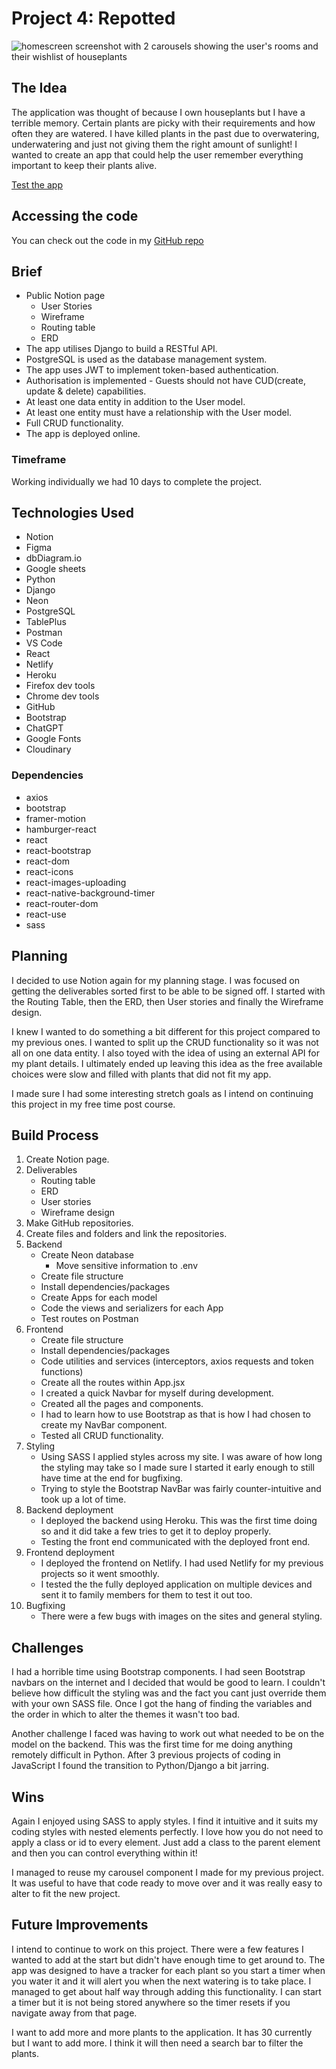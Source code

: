 # Project 4: Repotted

![homescreen screenshot with 2 carousels showing the user's rooms and their wishlist of houseplants](/public/images/repotted.png)

## The Idea

The application was thought of because I own houseplants but I have a terrible memory. Certain plants are picky with their requirements and how often they are watered. I have killed plants in the past due to overwatering, underwatering and just not giving them the right amount of sunlight! I wanted to create an app that could help the user remember everything important to keep their plants alive.

[Test the app][app]

[app]: https://repotted.netlify.app/

## Accessing the code

You can check out the code in my [GitHub repo][git]

[git]: https://github.com/joemarney/unit-4-project-repotted-frontend

## Brief

- Public Notion page
  - User Stories
  - Wireframe
  - Routing table
  - ERD
- The app utilises Django to build a RESTful API.
- PostgreSQL is used as the database management system.
- The app uses JWT to implement token-based authentication.
- Authorisation is implemented - Guests should not have CUD(create, update & delete) capabilities.
- At least one data entity in addition to the User model.
- At least one entity must have a relationship with the User model.
- Full CRUD functionality.
- The app is deployed online.

### Timeframe

Working individually we had 10 days to complete the project.

## Technologies Used

- Notion
- Figma
- dbDiagram.io
- Google sheets
- Python
- Django
- Neon
- PostgreSQL
- TablePlus
- Postman
- VS Code
- React
- Netlify
- Heroku
- Firefox dev tools
- Chrome dev tools
- GitHub
- Bootstrap
- ChatGPT
- Google Fonts
- Cloudinary

### Dependencies

- axios
- bootstrap
- framer-motion
- hamburger-react
- react
- react-bootstrap
- react-dom
- react-icons
- react-images-uploading
- react-native-background-timer
- react-router-dom
- react-use
- sass

## Planning

I decided to use Notion again for my planning stage. I was focused on getting the deliverables sorted first to be able to be signed off. I started with the Routing Table, then the ERD, then User stories and finally the Wireframe design.

I knew I wanted to do something a bit different for this project compared to my previous ones. I wanted to split up the CRUD functionality so it was not all on one data entity. I also toyed with the idea of using an external API for my plant details. I ultimately ended up leaving this idea as the free available choices were slow and filled with plants that did not fit my app.

I made sure I had some interesting stretch goals as I intend on continuing this project in my free time post course.

## Build Process

1. Create Notion page.
2. Deliverables
   - Routing table
   - ERD
   - User stories
   - Wireframe design
3. Make GitHub repositories.
4. Create files and folders and link the repositories.
5. Backend
   - Create Neon database
     - Move sensitive information to .env
   - Create file structure
   - Install dependencies/packages
   - Create Apps for each model
   - Code the views and serializers for each App
   - Test routes on Postman
6. Frontend
   - Create file structure
   - Install dependencies/packages
   - Code utilities and services (interceptors, axios requests and token functions)
   - Create all the routes within App.jsx
   - I created a quick Navbar for myself during development.
   - Created all the pages and components.
   - I had to learn how to use Bootstrap as that is how I had chosen to create my NavBar component.
   - Tested all CRUD functionality.
7. Styling
   - Using SASS I applied styles across my site. I was aware of how long the styling may take so I made sure I started it early enough to still have time at the end for bugfixing.
   - Trying to style the Bootstrap NavBar was fairly counter-intuitive and took up a lot of time.
8. Backend deployment
   - I deployed the backend using Heroku. This was the first time doing so and it did take a few tries to get it to deploy properly.
   - Testing the front end communicated with the deployed front end.
9. Frontend deployment
   - I deployed the frontend on Netlify. I had used Netlify for my previous projects so it went smoothly.
   - I tested the the fully deployed application on multiple devices and sent it to family members for them to test it out too.
10. Bugfixing
    - There were a few bugs with images on the sites and general styling.

## Challenges

I had a horrible time using Bootstrap components. I had seen Bootstrap navbars on the internet and I decided that would be good to learn. I couldn't believe how difficult the styling was and the fact you cant just override them with your own SASS file.
Once I got the hang of finding the variables and the order in which to alter the themes it wasn't too bad.

Another challenge I faced was having to work out what needed to be on the model on the backend. This was the first time for me doing anything remotely difficult in Python. After 3 previous projects of coding in JavaScript I found the transition to Python/Django a bit jarring.

## Wins

Again I enjoyed using SASS to apply styles. I find it intuitive and it suits my coding styles with nested elements perfectly. I love how you do not need to apply a class or id to every element. Just add a class to the parent element and then you can control everything within it!

I managed to reuse my carousel component I made for my previous project. It was useful to have that code ready to move over and it was really easy to alter to fit the new project.

## Future Improvements

I intend to continue to work on this project. There were a few features I wanted to add at the start but didn't have enough time to get around to.
The app was designed to have a tracker for each plant so you start a timer when you water it and it will alert you when the next watering is to take place. I managed to get about half way through adding this functionality. I can start a timer but it is not being stored anywhere so the timer resets if you navigate away from that page.

I want to add more and more plants to the application. It has 30 currently but I want to add more. I think it will then need a search bar to filter the plants.
